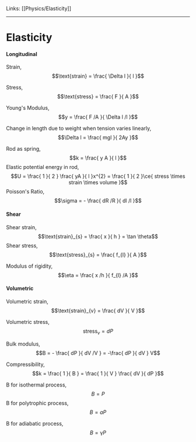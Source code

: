 Links: [[Physics/Elasticity]]
___
# Elasticity 
#### Longitudinal 
Strain,
$$\text{strain} = \frac{ \Delta l }{ l }$$

Stress,
$$\text{stress} = \frac{ F }{ A }$$

Young's Modulus,
$$y = \frac{ F /A }{ \Delta l /l }$$

Change in length due to weight when tension varies linearly,
$$\Delta l = \frac{ mgl }{ 2Ay }$$

Rod as spring,
$$k = \frac{ y A }{ l }$$
Elastic potential energy in rod,
$$U = \frac{ 1 }{ 2 } \frac{ yA }{ l }x^{2} = \frac{ 1 }{ 2 }\ce{ stress \times strain \times volume }$$
Poisson's Ratio,
$$\sigma = - \frac{ dR /R }{ dl /l }$$
#### Shear 
Shear strain,
$$\text{strain}_{s} = \frac{ x }{ h } = \tan \theta$$
Shear stress,
$$\text{stress}_{s} = \frac{ f_{l} }{ A }$$

Modulus of rigidity,
$$\eta = \frac{ x /h }{ f_{l} /A }$$
#### Volumetric 
Volumetric strain,
$$\text{strain}_{v} = \frac{ dV }{ V }$$

Volumetric stress,
$$\text{stress}_{v} = dP$$

Bulk modulus,
$$B = - \frac{ dP }{ dV /V } = -\frac{ dP }{ dV } V$$

Compressibility,
$$k = \frac{ 1 }{ B } = \frac{ 1 }{ V } \frac{ dV }{ dP }$$


B for isothermal process,
$$B = P$$
B for polytrophic process,
$$B = aP$$

B for adiabatic process,
$$B = \upgamma P$$
